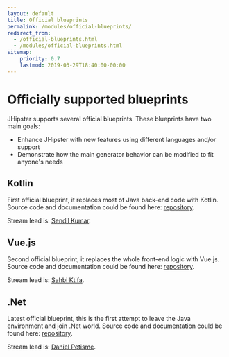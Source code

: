 ```yaml
---
layout: default
title: Official blueprints
permalink: /modules/official-blueprints/
redirect_from:
  - /official-blueprints.html
  - /modules/official-blueprints.html
sitemap:
    priority: 0.7
    lastmod: 2019-03-29T18:40:00-00:00
---
```


# <i class="fa fa-star"></i> Officially supported blueprints

JHipster supports several official blueprints. These blueprints have two main goals:

* Enhance JHipster with new features using different languages and/or support
* Demonstrate how the main generator behavior can be modified to fit anyone's needs

## Kotlin

First official blueprint, it replaces most of Java back-end code with Kotlin. Source code and documentation could be found here: [repository](https://github.com/jhipster/jhipster-kotlin).

Stream lead is: [Sendil Kumar](https://github.com/sendilkumarn).

## Vue.js

Second official blueprint, it replaces the whole front-end logic with Vue.js. Source code and documentation could be found here: [repository](https://github.com/jhipster/jhipster-vuejs).

Stream lead is: [Sahbi Ktifa](https://github.com/sahbi-ktifa).

## .Net

Latest official blueprint, this is the first attempt to leave the Java environment and join .Net world. Source code and documentation could be found here: [repository](https://github.com/jhipster/jhipster-dotnetcore).

Stream lead is: [Daniel Petisme](https://github.com/danielpetisme).

